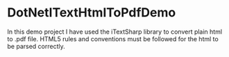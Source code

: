 # DotNetITextHtmlToPdfDemo
In this demo project I have used the iTextSharp library to convert plain html to .pdf file. HTML5 rules and conventions must be followed for the html to be parsed correctly.
